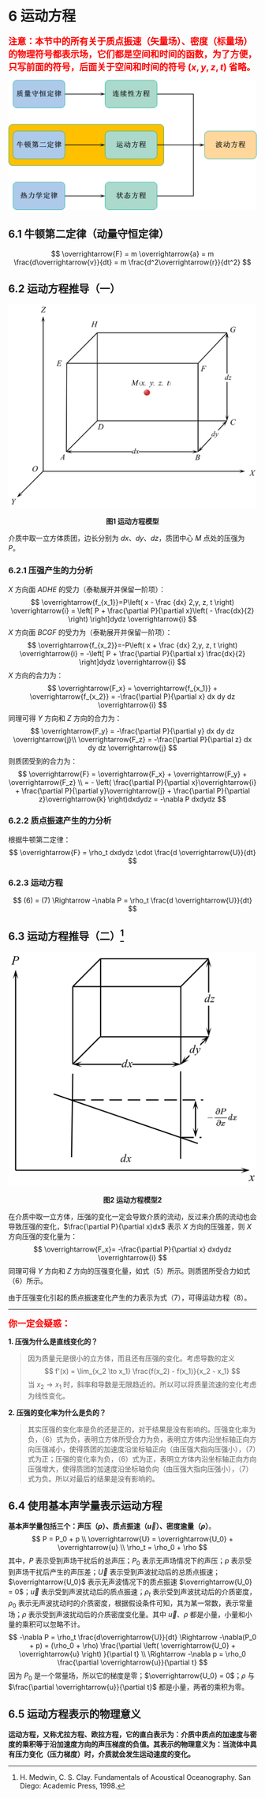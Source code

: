 # 6 运动方程

<font color="red" size=4>**注意：本节中的所有关于质点振速（矢量场）、密度（标量场）的物理符号都表示场，它们都是空间和时间的函数，为了方便，只写前面的符号，后面关于空间和时间的符号 $(x, y, z, t)$ 省略。**</font>

![运动方程](../resources/Chapter1-声学基础/运动方程.jpg)

## 6.1 牛顿第二定律（动量守恒定律）

$$
\overrightarrow{F} = m \overrightarrow{a} = m \frac{d\overrightarrow{v}}{dt} = m \frac{d^2\overrightarrow{r}}{dt^2}
$$

## 6.2 运动方程推导（一）

![运动方程模型](../resources/Chapter1-声学基础/运动方程模型.jpg)

<center><b>图1 运动方程模型</b></center>

介质中取一立方体质团，边长分别为 $dx、dy、dz$，质团中心 $M$ 点处的压强为 $P$。

### 6.2.1 压强产生的力分析

$X$ 方向面 $ADHE$ 的受力（泰勒展开并保留一阶项）：
$$
\overrightarrow{f_{x_1}}=P\left( x - \frac {dx} 2,y, z, t \right) \overrightarrow{i} = \left[ P + \frac{\partial P}{\partial x}\left( - \frac{dx}{2} \right) \right]dydz \overrightarrow{i}
$$
$X$ 方向面 $BCGF$ 的受力为（泰勒展开并保留一阶项）：
$$
\overrightarrow{f_{x_2}}=-P\left( x + \frac {dx} 2,y, z, t \right) \overrightarrow{i} = -\left[ P + \frac{\partial P}{\partial x} \frac{dx}{2} \right]dydz \overrightarrow{i}
$$
$X$ 方向的合力为：
$$
\overrightarrow{F_x} = \overrightarrow{f_{x_1}} + \overrightarrow{f_{x_2}} = -\frac{\partial P}{\partial x} dx dy dz \overrightarrow{i}
$$
同理可得 $Y$ 方向和 $Z$ 方向的合力为：
$$
\overrightarrow{F_y}  = -\frac{\partial P}{\partial y} dx dy dz \overrightarrow{j}\\
\overrightarrow{F_z}  = -\frac{\partial P}{\partial z} dx dy dz \overrightarrow{j}
$$
则质团受到的合力为：
$$
\overrightarrow{F} = \overrightarrow{F_x} + \overrightarrow{F_y} + \overrightarrow{F_z} \\
= - \left( \frac{\partial P}{\partial x}\overrightarrow{i} + \frac{\partial P}{\partial y}\overrightarrow{j} + \frac{\partial P}{\partial z}\overrightarrow{k} \right)dxdydz = -\nabla P dxdydz
$$

### 6.2.2 质点振速产生的力分析

根据牛顿第二定律：
$$
\overrightarrow{F} = \rho_t dxdydz \cdot \frac{d \overrightarrow{U}}{dt}
$$

### 6.2.3 运动方程

$$
(6) = (7) \Rightarrow -\nabla P = \rho_t \frac{d \overrightarrow{U}}{dt}
$$

## 6.3 运动方程推导（二）[^1]

![运动方程模型2](../resources/Chapter1-声学基础/运动方程模型2.jpg)

<center><b>图2 运动方程模型2</b></center>

在介质中取一立方体，压强的变化一定会导致介质的流动，反过来介质的流动也会导致压强的变化，$\frac{\partial P}{\partial x}dx$ 表示 $X$ 方向的压强差，则 $X$ 方向压强的变化量为：
$$
\overrightarrow{F_x}= -\frac{\partial P}{\partial x} dxdydz \overrightarrow{i}
$$
同理可得 $Y$ 方向和 $Z$ 方向的压强变化量，如式（5）所示。则质团所受合力如式（6）所示。

由于压强变化引起的质点振速变化产生的力表示为式（7），可得运动方程（8）。

---

<font color="red" size=4>**你一定会疑惑：**</font>

**1. 压强为什么是直线变化的？**

> 因为质量元是很小的立方体，而且还有压强的变化。考虑导数的定义
> $$
> f'(x) = \lim_{x_2 \to x_1} \frac{f(x_2) - f(x_1)}{x_2 - x_1}
> $$
> 当 $x_2 \to x_1$ 时，斜率和导数是无限趋近的。所以可以将质量流速的变化考虑为线性变化。

**2. 压强的变化率为什么是负的？**

> 其实压强的变化率是负的还是正的，对于结果是没有影响的。压强变化率为负，（6）式为负，表明立方体所受合力为负，表明立方体内沿坐标轴正向方向压强减小，使得质团的加速度沿坐标轴正向（由压强大指向压强小），（7）式为正；压强的变化率为负，（6）式为正，表明立方体内沿坐标轴正向方向压强增大，使得质团的加速度沿坐标轴负向（由压强大指向压强小），（7）式为负。所以对最后的结果是没有影响的。

## 6.4 使用基本声学量表示运动方程

**基本声学量包括三个：声压（$p$）、质点振速（$\overrightarrow{u}$）、密度逾量（$\rho$）**。
$$
P = P_0 + p \\
\overrightarrow{U} = \overrightarrow{U_0} + \overrightarrow{u} \\
\rho_t = \rho_0 + \rho
$$
其中，$P$ 表示受到声场干扰后的总声压；$P_0$ 表示无声场情况下的声压；$p$ 表示受到声场干扰后产生的声压差；$\overrightarrow{U}$ 表示受到声波扰动后的总质点振速；$\overrightarrow{U_0}$ 表示无声波情况下的质点振速 $\overrightarrow{U_0} = 0$；$\overrightarrow{u}$ 表示受到声波扰动后的质点振速；$\rho_t$ 表示受到声波扰动后的介质密度，$\rho_0$ 表示无声波扰动时的介质密度，根据假设条件可知，其为某一常数，表示常量场；$\rho$ 表示受到声波扰动后的介质密度变化量。其中 $\overrightarrow{u}、\rho$ 都是小量，小量和小量的乘积可以忽略不计。
$$
-\nabla P = \rho_t \frac{d\overrightarrow{U}}{dt} \Rightarrow -\nabla(P_0 + p) = (\rho_0 + \rho) \frac{\partial \left( \overrightarrow{U_0} + \overrightarrow{u} \right) }{\partial t} \\
\Rightarrow -\nabla p = \rho_0 \frac{\partial \overrightarrow{u}}{\partial t}
$$
因为 $P_0$ 是一个常量场，所以它的梯度是零；$\overrightarrow{U_0} = 0$；$\rho$ 与 $\frac{\partial \overrightarrow{u}}{\partial t}$ 都是小量，两者的乘积为零。

## 6.5 运动方程表示的物理意义

**运动方程，又称尤拉方程、欧拉方程，它的直白表示为：介质中质点的加速度与密度的乘积等于沿加速度方向的声压梯度的负值。其表示的物理意义为：当流体中具有压力变化（压力梯度）时，介质就会发生运动速度的变化。**





[^1]: H. Medwin, C. S. Clay. Fundamentals of Acoustical Oceanography. San Diego:  Academic Press, 1998.

